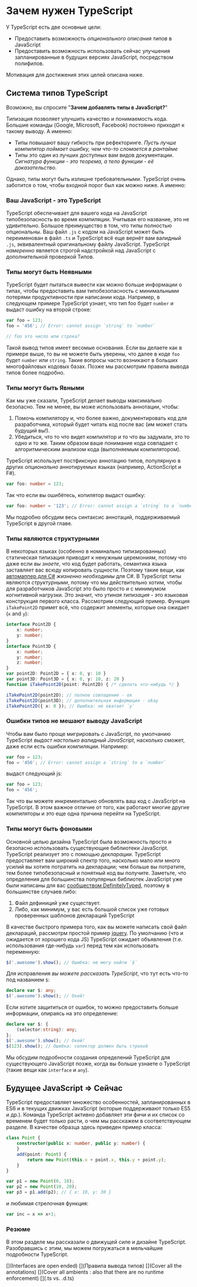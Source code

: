 # Зачем нужен TypeScript
У TypeScript есть две основные цели:
* Предоставить возможность *опционального описания типов* в JavaScript
* Предоставить возможность использовать сейчас улучшения запланированные в будущих версиях JavaScript, посредством полифилов.

Мотивация для достижения этих целей описана ниже.

## Система типов TypeScript

Возможно, вы спросите "**Зачем добавлять типы в JavaScript?**"

Типизация позволяет улучшить качество и понимаемость кода. Большие команды (Google, Microsoft, Facebook) постоянно приходят к такому выводу. А именно:

* Типы повышают вашу гибкость при рефекторинге. *Пусть лучше компилятор поймает ошибку, чем что-то сломается в рантайме*
* Типы это один из лучших доступных вам видов документации. *Сигнатура функции - это теорема, а тело функции - её доказательство*.

Однако, типы могут быть излишне требовательными. TypeScript очень заботится о том, чтобы входной порог был как можно ниже. А именно:

### Ваш JavaScript - это TypeScript
TypeScript обеспечивает для вашего кода на JavaScript типобезопасность во время компиляции. Учитывая его название, это не удивительно. Большое преимущество в том, что типы полностью опциональны. Ваш файл `.js` с кодом на JavaScript может быть переименован в файл `.ts` и TypeScript всё еще вернёт вам валидный `.js`, эквивалентный оригинальному файлу JavaScript. TypeScript *намеренно* является строгой надстройкой над JavaScript с дополнительной проверкой Типов.

### Типы могут быть Неявными
TypeScript будет пытаться вывести как можно больше информации о типах, чтобы предоставить вам типобезопасность с минимальными потерями продуктивности при написании кода. Например, в следующем примере TypeScript узнает, что тип foo будет `number` и выдаст ошибку на второй строке:

```ts
var foo = 123;
foo = '456'; // Error: cannot assign `string` to `number`

// foo это число или строка?
```
Такой вывод типов имеет весомые основания. Если вы делаете как в примере выше, то вы не можете быть уверены, что далее в коде `foo` будет `number` или `string`. Такие вопросы часто возникают в больших многофайловых кодовых базах. Позже мы рассмотрим правила вывода типов более подробно.

### Типы могут быть Явными
Как мы уже сказали, TypeScript делает выводы максимально безопасно. Тем не менее, вы може использовать аннотации, чтобы:
1. Помочь компилятору и, что более важно, документировать код для разработчика, который будет читать код после вас (им может стать будущий вы!).
2. Убедиться, что то что видет компилятор и то что вы задумали, это то одно и то же. Таким образом ваше понимание кода совпадает с алгоритмическим анализом кода (выполняемым компилятором).

TypeScript использует постфиксную аннотацию типов, популярную в других *опционально* аннотируемых языках (например, ActionScript и F#).

```ts
var foo: number = 123;
```

Так что если вы ошибётесь, копилятор выдаст ошибку:

```ts
var foo: number = '123'; // Error: cannot assign a `string` to a `number`
```

Мы подробно обсудим весь синтаксис аннотаций, поддерживаемый TypeScript в другой главе.

### Типы являются структурными
В некоторых языках (особенно в номинально типизированных) статическая типизация приводит к ненужным церемониям, потому что даже если *вы знаете*, что код будет работать, семантика языка заставляет вас всюду копировать сущности. Поэтому такие вещи, как [автомаппер для C#](http://automapper.org/) *жизненно необходимы* для C#. В TypeScript типы являются *структурными*, потому что мы действительно хотим, чтобы для разработчиков JavaScript это было просто и с минимумом когнитивной нагрузки. Это значит, что *утиная типизация* - это языковая конструкция первого класса. Рассмотрим следующий пример. Функция `iTakePoint2D` примет всё, что содержит элементы, которые она ожидает (`x` and `y`):

```ts
interface Point2D {
    x: number;
    y: number;
}
interface Point3D {
    x: number;
    y: number;
    z: number;
}
var point2D: Point2D = { x: 0, y: 10 }
var point3D: Point3D = { x: 0, y: 10, z: 20 }
function iTakePoint2D(point: Point2D) { /* сделать что-нибудь */ }

iTakePoint2D(point2D); // полное совпадение - ок
iTakePoint2D(point3D); // дополнительная информация - okay
iTakePoint2D({ x: 0 }); // Ошибка: не хватает `y`
```

### Ошибки типов не мешают выводу JavaScript
Чтобы вам было проще мигрировать с JavaScript, по умолчанию TypeScript *выдаст настолько валидный JavaScript*, насколько сможет, даже если есть ошибки компиляции.  Например:

```ts
var foo = 123;
foo = '456'; // Error: cannot assign a `string` to a `number`
```

выдаст следующий js:

```ts
var foo = 123;
foo = '456';
```

Так что вы можете инкрементально обновлять ваш код с JavaScript на TypeScript. В этом важное отличие от того, как работают многие другие компиляторы и это еще одна причина перейти на TypeScript.

### Типы могут быть фоновыми
Основной целью дизайна TypeScript была возможность просто и безопасно использовать существующие библиотеки JavaScript. TypeScript реализует это с помощью *декларации*. TypeScript предоставляет вам широкий спектр того, насколько мало или много усилий вы хотите потратить на декларации; чем больше вы потратите, тем более типобезопасный и понятный код вы получите. Заметьте, что определения для большинства популярных библиотек JavaScript уже были написаны для вас [сообществом DefinitelyTyped](https://github.com/borisyankov/DefinitelyTyped), поэтому в большинстве случаев либо:

1. Файл дефиниций уже существует.
2. Либо, как минимум, у вас есть большой список уже готовых проверенных шаблонов деклараций TypeScript

В качестве быстрого примера того, как вы можете написать свой файл деклараций, рассмотрм простой пример [jquery](https://jquery.com/). По умолчанию (что и ожидается от хорошего кода JS) TypeScript ожидает объявления (т.е. использования где-нибудь `var`) перед тем как использовать переменную:
```ts
$('.awesome').show(); // Ошибка: не могу найти `$`
```
Для исправления *вы можете рассказать TypeScript*, что тут есть что-то под названием `$`:
```ts
declare var $: any;
$('.awesome').show(); // Окей!
```
Если хотите защититься от ошибок, то можно предоставить больше информации, опираясь на это определение:
```ts
declare var $: {
    (selector:string): any;
};
$('.awesome').show(); // Окей!
$(123).show(); // Ошибка: селектор должен быть строкой
```

Мы обсудим подробности создания определений TypeScript для существующего JavaScript позже, когда вы больше узнаете о TypeScript (такие вещи как `interface` и `any`).

## Будущее JavaScript => Сейчас
TypeScript предоставляет множество особенностей, запланированных в ES6 и в текущих движках JavaScript (которые поддерживают только ES5 и др.). Команда TypeScript активно добавляет эти фичи и их список со временем будет только расти, о чем мы расскажем в соответствующем разделе. В качестве образца здесь приведен пример класса:

```ts
class Point {
    constructor(public x: number, public y: number) {
    }
    add(point: Point) {
        return new Point(this.x + point.x, this.y + point.y);
    }
}

var p1 = new Point(0, 10);
var p2 = new Point(10, 20);
var p3 = p1.add(p2); // { x: 10, y: 30 }
```

и любимая стрелочная функция:

```ts
var inc = x => x+1;
```

### Резюме
В этом разделе мы рассказали о движущей силе и дизайне TypeScript. Разобравшись с этим, мы можем погружаться в мельчайшие подробности TypeScript.

[](Interfaces are open ended)
[](Правила вывода типов)
[](Cover all the annotations)
[](Cover all ambients : also that there are no runtime enforcement)
[](.ts vs. .d.ts)
